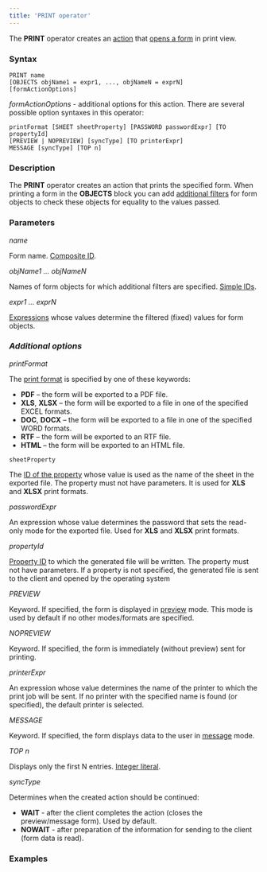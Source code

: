 ```yaml
---
title: 'PRINT operator'
---
```


The **PRINT** operator creates an [action](Actions.md) that [opens a form](In_a_print_view_PRINT_.md) in print view. 

### Syntax

    PRINT name 
    [OBJECTS objName1 = expr1, ..., objNameN = exprN]
    [formActionOptions] 

*formActionOptions* - additional options for this action. There are several possible option syntaxes in this operator:

    printFormat [SHEET sheetProperty] [PASSWORD passwordExpr] [TO propertyId]
    [PREVIEW | NOPREVIEW] [syncType] [TO printerExpr]
    MESSAGE [syncType] [TOP n]

### Description

The **PRINT** operator creates an action that prints the specified form. When printing a form in the **OBJECTS** block you can add [additional filters](Open-form_3014672.html#Openform-params) for form objects to check these objects for equality to the values passed.

### Parameters

*name*

Form name. [Composite ID](IDs_1573053.html#IDs-cid).

*objName1 ... objNameN*

Names of form objects for which additional filters are specified. [Simple IDs](IDs_1573053.html#IDs-id).

*expr1 ... exprN*

[Expressions](Expression.md) whose values determine the filtered (fixed) values for form objects.

### *Additional options*

*printFormat*

The [print format](57737722.html#Inaprintview(PRINT)-format) is specified by one of these keywords:

-   **PDF** – the form will be exported to a PDF file.
-   **XLS**, **XLSX** – the form will be exported to a file in one of the specified EXCEL formats.
-   **DOC**, **DOCX** – the form will be exported to a file in one of the specified WORD formats.
-   **RTF** – the form will be exported to an RTF file.
-   **HTML** – the form will be exported to an HTML file.

<!-- -->

    sheetProperty

The [ID of the property](IDs_1573053.html#IDs-id-%D0%A1%D0%B8%D0%BD%D1%82%D0%B0%D0%BA%D1%81%D0%B8%D1%87%D0%B5%D1%81%D0%BA%D0%B8%D0%B5%D1%8D%D0%BB%D0%B5%D0%BC%D0%B5%D0%BD%D1%82%D1%8B-propertyid) whose value is used as the name of the sheet in the exported file. The property must not have parameters. It is used for **XLS** and **XLSX** print formats.

*passwordExpr*

An expression whose value determines the password that sets the read-only mode for the exported file. Used for **XLS** and **XLSX** print formats.

*propertyId*

[Property ID](IDs_1573053.html#IDs-propertyid) to which the generated file will be written. The property must not have parameters. If a property is not specified, the generated file is sent to the client and opened by the operating system

*PREVIEW*

Keyword. If specified, the form is displayed in [preview](57737722.html#Inaprintview(PRINT)-interactive) mode. This mode is used by default if no other modes/formats are specified.

*NOPREVIEW*

Keyword. If specified, the form is immediately (without preview) sent for printing.

*printerExpr*

An expression whose value determines the name of the printer to which the print job will be sent. If no printer with the specified name is found (or specified), the default printer is selected.

*MESSAGE*

Keyword. If specified, the form displays data to the user in [message](57737722.html#Inaprintview(PRINT)-interactive) mode.

*TOP n*

Displays only the first N entries. [Integer literal](Literals_35521071.html#Literals-intliteral).

*syncType*

Determines when the created action should be continued:

-   **WAIT** - after the client completes the action (closes the preview/message form). Used by default.
-   **NOWAIT** - after preparation of the information for sending to the client (form data is read).

### Examples



  
